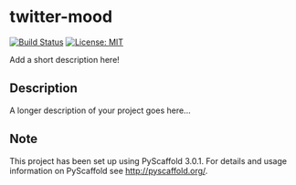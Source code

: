 twitter-mood
============
[![Build Status](https://travis-ci.org/jmhossler/twitter-mood.svg?branch=master)](https://travis-ci.org/jmhossler/twitter-mood)
[![License: MIT](https://img.shields.io/badge/License-MIT-yellow.svg)](https://opensource.org/licenses/MIT)

Add a short description here!


Description
-----------

A longer description of your project goes here...


Note
----

This project has been set up using PyScaffold 3.0.1. For details and usage
information on PyScaffold see http://pyscaffold.org/.
